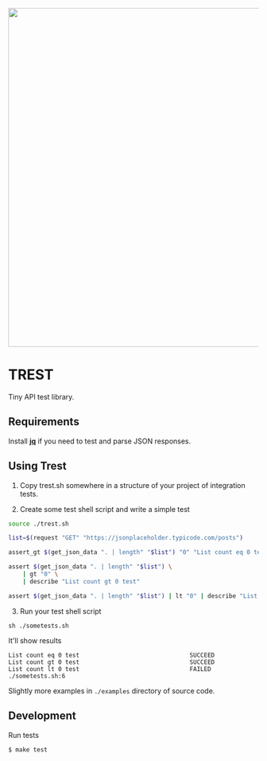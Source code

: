 <p align="center"><img src="https://ixalender.com/img/trest.png" style="width: 681px;"></p>

# TREST

Tiny API test library.


## Requirements

Install **[jq](https://stedolan.github.io/jq/download/)** if you need to test and parse JSON responses.

## Using Trest
1. Copy trest.sh somewhere in a structure of your project of integration tests.

2. Create some test shell script and write a simple test
```sh
source ./trest.sh

list=$(request "GET" "https://jsonplaceholder.typicode.com/posts")

assert_gt $(get_json_data ". | length" "$list") "0" "List count eq 0 test"

assert $(get_json_data ". | length" "$list") \
    | gt "0" \
    | describe "List count gt 0 test"

assert $(get_json_data ". | length" "$list") | lt "0" | describe "List count lt 0 test"
```
3. Run your test shell script
```
sh ./sometests.sh
```
It'll show results
```
List count eq 0 test                               SUCCEED 
List count gt 0 test                               SUCCEED 
List count lt 0 test                               FAILED  ./sometests.sh:6
```

Slightly more examples in `./examples` directory of source code.

## Development

Run tests
```
$ make test
```
